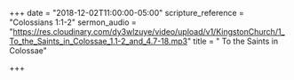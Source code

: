 +++
date = "2018-12-02T11:00:00-05:00"
scripture_reference = "Colossians 1:1-2"
sermon_audio = "https://res.cloudinary.com/dy3wlzuye/video/upload/v1/KingstonChurch/1_To_the_Saints_in_Colossae_1.1-2_and_4.7-18.mp3"
title = " To the Saints in Colossae"

+++
